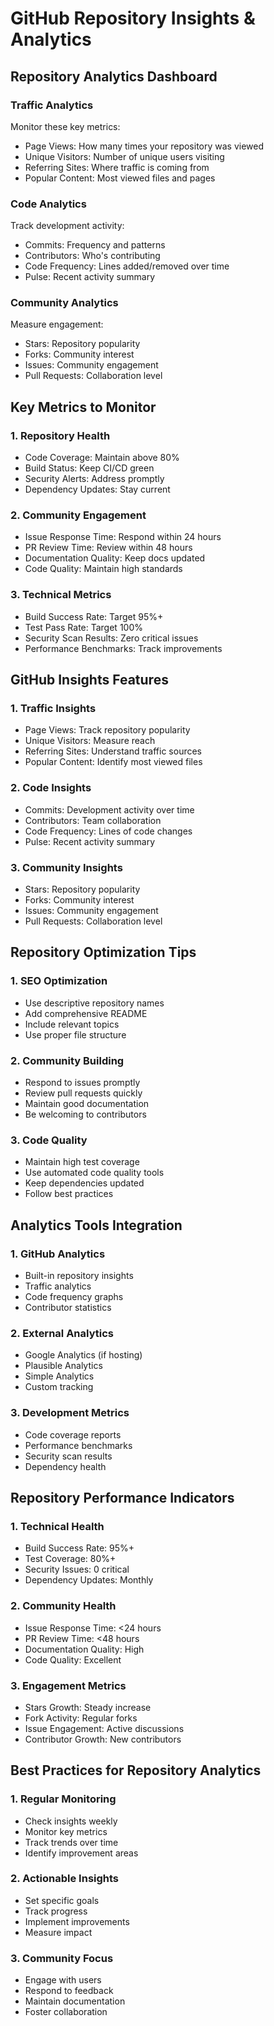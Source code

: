 # GitHub Repository Insights & Analytics

## Repository Analytics Dashboard

### Traffic Analytics
Monitor these key metrics:
- Page Views: How many times your repository was viewed
- Unique Visitors: Number of unique users visiting
- Referring Sites: Where traffic is coming from
- Popular Content: Most viewed files and pages

### Code Analytics
Track development activity:
- Commits: Frequency and patterns
- Contributors: Who's contributing
- Code Frequency: Lines added/removed over time
- Pulse: Recent activity summary

### Community Analytics
Measure engagement:
- Stars: Repository popularity
- Forks: Community interest
- Issues: Community engagement
- Pull Requests: Collaboration level

## Key Metrics to Monitor

### 1. Repository Health
- Code Coverage: Maintain above 80%
- Build Status: Keep CI/CD green
- Security Alerts: Address promptly
- Dependency Updates: Stay current

### 2. Community Engagement
- Issue Response Time: Respond within 24 hours
- PR Review Time: Review within 48 hours
- Documentation Quality: Keep docs updated
- Code Quality: Maintain high standards

### 3. Technical Metrics
- Build Success Rate: Target 95%+
- Test Pass Rate: Target 100%
- Security Scan Results: Zero critical issues
- Performance Benchmarks: Track improvements

## GitHub Insights Features

### 1. Traffic Insights
- Page Views: Track repository popularity
- Unique Visitors: Measure reach
- Referring Sites: Understand traffic sources
- Popular Content: Identify most viewed files

### 2. Code Insights
- Commits: Development activity over time
- Contributors: Team collaboration
- Code Frequency: Lines of code changes
- Pulse: Recent activity summary

### 3. Community Insights
- Stars: Repository popularity
- Forks: Community interest
- Issues: Community engagement
- Pull Requests: Collaboration level

## Repository Optimization Tips

### 1. SEO Optimization
- Use descriptive repository names
- Add comprehensive README
- Include relevant topics
- Use proper file structure

### 2. Community Building
- Respond to issues promptly
- Review pull requests quickly
- Maintain good documentation
- Be welcoming to contributors

### 3. Code Quality
- Maintain high test coverage
- Use automated code quality tools
- Keep dependencies updated
- Follow best practices

## Analytics Tools Integration

### 1. GitHub Analytics
- Built-in repository insights
- Traffic analytics
- Code frequency graphs
- Contributor statistics

### 2. External Analytics
- Google Analytics (if hosting)
- Plausible Analytics
- Simple Analytics
- Custom tracking

### 3. Development Metrics
- Code coverage reports
- Performance benchmarks
- Security scan results
- Dependency health

## Repository Performance Indicators

### 1. Technical Health
- Build Success Rate: 95%+
- Test Coverage: 80%+
- Security Issues: 0 critical
- Dependency Updates: Monthly

### 2. Community Health
- Issue Response Time: <24 hours
- PR Review Time: <48 hours
- Documentation Quality: High
- Code Quality: Excellent

### 3. Engagement Metrics
- Stars Growth: Steady increase
- Fork Activity: Regular forks
- Issue Engagement: Active discussions
- Contributor Growth: New contributors

## Best Practices for Repository Analytics

### 1. Regular Monitoring
- Check insights weekly
- Monitor key metrics
- Track trends over time
- Identify improvement areas

### 2. Actionable Insights
- Set specific goals
- Track progress
- Implement improvements
- Measure impact

### 3. Community Focus
- Engage with users
- Respond to feedback
- Maintain documentation
- Foster collaboration 